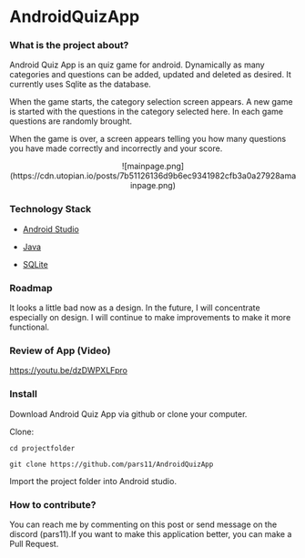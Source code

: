 # AndroidQuizApp
### What is the project about?

Android Quiz App is an quiz game for android.  Dynamically as many categories and questions can be added, updated and deleted as desired. It currently uses Sqlite as the database. 

When the game starts, the category selection screen appears. A new game is started with the questions in the category selected here. In each game questions are randomly brought.

When the game is over, a screen appears telling you how many questions you have made correctly and incorrectly and your score.

<center>
![mainpage.png](https://cdn.utopian.io/posts/7b51126136d9b6ec9341982cfb3a0a27928amainpage.png)
</center>

### Technology Stack

* [Android Studio](https://developer.android.com/studio/index.html)

* [Java](https://www.java.com)

* [SQLite](https://www.sqlite.org/index.html)

### Roadmap

It looks a little bad now as a design. In the future, I will concentrate especially on design. I will continue to make improvements to make it more functional.

### Review of App (Video)
https://youtu.be/dzDWPXLFpro

### Install

Download Android Quiz App via github or clone your computer.

Clone:

``` language
cd projectfolder

git clone https://github.com/pars11/AndroidQuizApp
```

Import the project folder into Android studio.

### How to contribute?
You can reach me by commenting on this post or send message on the discord (pars11).If you want to make this application better, you can make a Pull Request.
